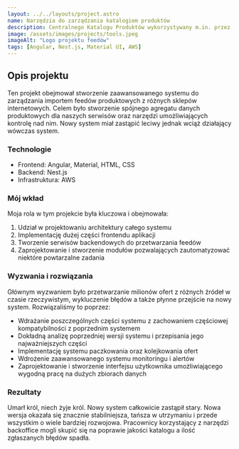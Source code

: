 ```yaml
---
layout: ../../layouts/project.astro
name: Narzędzia do zarządzania katalogiem produktów
description: Centralnego Katalogu Produktów wykorzystywany m.in. przez porównywarkę skapiec.pl
image: /assets/images/projects/tools.jpeg
imageAlt: "Logo projektu feedów"
tags: [Angular, Nest.js, Material UI, AWS]
---
```


## Opis projektu

Ten projekt obejmował stworzenie zaawansowanego systemu do zarządzania importem feedów produktowych z różnych sklepów internetowych. Celem było stworzenie spójnego agregatu danych produktowych dla naszych serwisów oraz narzędzi umożliwiających kontrolę nad nim. Nowy system miał zastąpić leciwy jednak wciąż działający wówczas system.

### Technologie

- Frontend: Angular, Material, HTML, CSS
- Backend: Nest.js
- Infrastruktura: AWS

### Mój wkład

Moja rola w tym projekcie była kluczowa i obejmowała:

1. Udział w projektowaniu architektury całego systemu
2. Implementację dużej części frontendu aplikacji
3. Tworzenie serwisów backendowych do przetwarzania feedów
4. Zaprojektowanie i stworzenie modułów pozwalających zautomatyzować niektóre powtarzalne zadania

### Wyzwania i rozwiązania

Głównym wyzwaniem było przetwarzanie milionów ofert z różnych źródeł w czasie rzeczywistym, wykluczenie błędów a także płynne przejście na nowy system. Rozwiązaliśmy to poprzez:

- Wdrażanie poszczególnych części systemu z zachowaniem częściowej kompatybilności z poprzednim systemem
- Dokładną analizę poprzedniej wersji systemu i przepisania jego najważniejszych części
- Implementację systemu paczkowania oraz kolejkowania ofert
- Wdrożenie zaawansowanego systemu monitoringu i alertów
- Zaprojektowanie i stworzenie interfejsu użytkownika umożliwiającego wygodną pracę na dużych zbiorach danych

### Rezultaty
Umarł król, niech żyje król. Nowy system całkowicie zastąpił stary. Nowa wersja okazała się znacznie stabilniejsza, tańsza w utrzymaniu i przede wszystkim o wiele bardziej rozwojowa. Pracownicy korzystający z narzędzi backoffice mogli skupić się na poprawie jakości katalogu a ilość zgłaszanych błędów spadła.